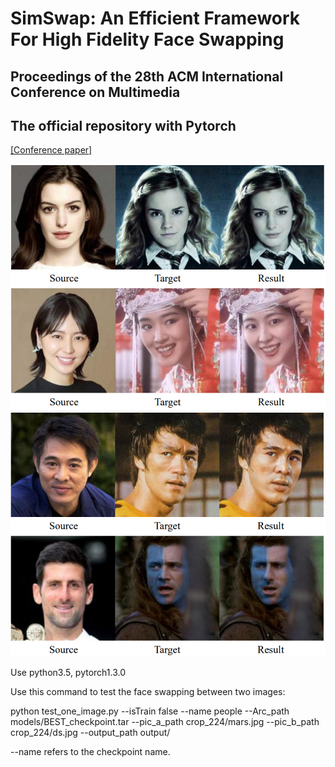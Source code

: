 # SimSwap: An Efficient Framework For High Fidelity Face Swapping
## Proceedings of the 28th ACM International Conference on Multimedia
## The official repository with Pytorch
[[Conference paper]](https://dl.acm.org/doi/10.1145/3394171.3413630)

![Results1](/doc/img/results1.PNG)
![Results2](/doc/img/results2.PNG)

Use python3.5, pytorch1.3.0


Use this command to test the face swapping between two images:

python test_one_image.py --isTrain false  --name people --Arc_path models/BEST_checkpoint.tar --pic_a_path crop_224/mars.jpg --pic_b_path crop_224/ds.jpg --output_path output/

--name refers to the checkpoint name.
